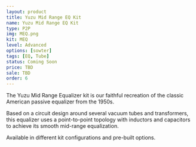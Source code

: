 ```yaml
---
layout: product
title: Yuzu Mid Range EQ Kit
name: Yuzu Mid Range EQ Kit
type: P2P
img: MEQ.png
kit: MEQ
level: Advanced
options: [sowter]
tags: [EQ, Tube]
status: Coming Soon
price: TBD
sale: TBD
order: 6
---
```


The Yuzu Mid Range Equalizer kit is our faithful recreation of the classic American passive equalizer from the 1950s.

Based on a circuit design around several vacuum tubes and transformers, this equalizer uses a point-to-point topology with inductors and capacitors to achieve its smooth mid-range equalization.

Available in different kit configurations and pre-built options.
